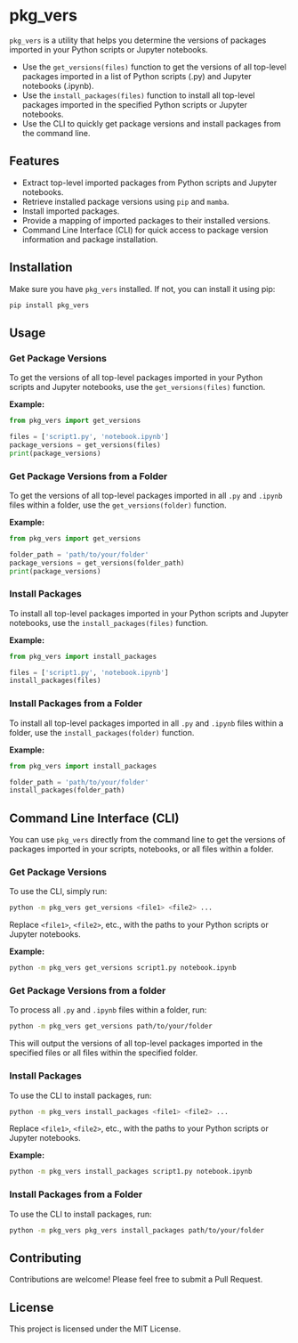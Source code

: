 
# pkg_vers

`pkg_vers` is a utility that helps you determine the versions of packages imported in your Python scripts or Jupyter notebooks.

- Use the `get_versions(files)` function to get the versions of all top-level packages imported in a list of Python scripts (.py) and Jupyter notebooks (.ipynb).
- Use the `install_packages(files)` function to install all top-level packages imported in the specified Python scripts or Jupyter notebooks.
- Use the CLI to quickly get package versions and install packages from the command line.

## Features

- Extract top-level imported packages from Python scripts and Jupyter notebooks.
- Retrieve installed package versions using `pip` and `mamba`.
- Install imported packages.
- Provide a mapping of imported packages to their installed versions.
- Command Line Interface (CLI) for quick access to package version information and package installation.

## Installation

Make sure you have `pkg_vers` installed. If not, you can install it using pip:

```sh
pip install pkg_vers
```

## Usage

### Get Package Versions

To get the versions of all top-level packages imported in your Python scripts and Jupyter notebooks, use the `get_versions(files)` function.

**Example:**

```python
from pkg_vers import get_versions

files = ['script1.py', 'notebook.ipynb']
package_versions = get_versions(files)
print(package_versions)
```

### Get Package Versions from a Folder
To get the versions of all top-level packages imported in all `.py` and `.ipynb` files within a folder, use the `get_versions(folder)` function.

**Example:**

```python
from pkg_vers import get_versions

folder_path = 'path/to/your/folder'
package_versions = get_versions(folder_path)
print(package_versions)
```

### Install Packages

To install all top-level packages imported in your Python scripts and Jupyter notebooks, use the `install_packages(files)` function.

**Example:**

```python
from pkg_vers import install_packages

files = ['script1.py', 'notebook.ipynb']
install_packages(files)
```

### Install Packages from a Folder

To install all top-level packages imported in all `.py` and `.ipynb` files within a folder, use the `install_packages(folder)` function.

**Example:**

```python
from pkg_vers import install_packages

folder_path = 'path/to/your/folder'
install_packages(folder_path)
```

## Command Line Interface (CLI)

You can use `pkg_vers` directly from the command line to get the versions of packages imported in your scripts, notebooks, or all files within a folder.

### Get Package Versions

To use the CLI, simply run:

```sh
python -m pkg_vers get_versions <file1> <file2> ...
```

Replace `<file1>`, `<file2>`, etc., with the paths to your Python scripts or Jupyter notebooks.

**Example:**

```sh
python -m pkg_vers get_versions script1.py notebook.ipynb
```

### Get Package Versions from a folder

To process all `.py` and `.ipynb` files within a folder, run:

```sh
python -m pkg_vers get_versions path/to/your/folder
```

This will output the versions of all top-level packages imported in the specified files or all files within the specified folder.

### Install Packages

To use the CLI to install packages, run:

```sh
python -m pkg_vers install_packages <file1> <file2> ...
```

Replace `<file1>`, `<file2>`, etc., with the paths to your Python scripts or Jupyter notebooks.

**Example:**

```sh
python -m pkg_vers install_packages script1.py notebook.ipynb
```

### Install Packages from a Folder

To use the CLI to install packages, run:

```sh
python -m pkg_vers pkg_vers install_packages path/to/your/folder
```

## Contributing

Contributions are welcome! Please feel free to submit a Pull Request.

## License

This project is licensed under the MIT License.